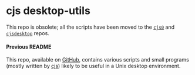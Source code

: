 cjs desktop-utils
=================

This repo is obsolete; all the scripts have been moved to the [`cjs0`]
and [`cjsdesktop`] repos.

#### Previous README

This repo, available on [GitHub], contains various scripts and small
programs (mostly written by [cjs]) likely to be useful in a Unix
desktop environment.


[GitHub]: http://github.com/0cjs/desktop-utils/
[`cjs0`]: https://github.com/dot-home/cjs0
[`cjsdesktop`]: https://github.com/dot-home/cjs-desktop
[cjs]: http://github.com/0cjs
